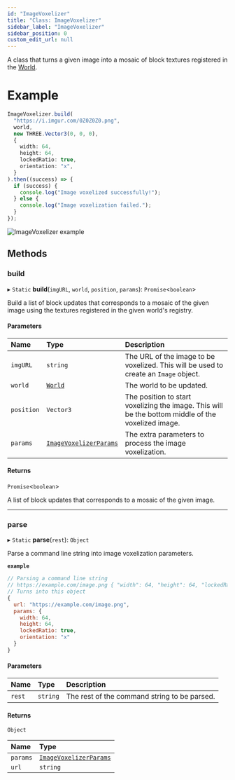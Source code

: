 ```yaml
---
id: "ImageVoxelizer"
title: "Class: ImageVoxelizer"
sidebar_label: "ImageVoxelizer"
sidebar_position: 0
custom_edit_url: null
---
```


A class that turns a given image into a mosaic of block textures registered in the [World](World.md).

# Example
```ts
ImageVoxelizer.build(
  "https://i.imgur.com/0Z0Z0Z0.png",
  world,
  new THREE.Vector3(0, 0, 0),
  {
    width: 64,
    height: 64,
    lockedRatio: true,
    orientation: "x",
  }
).then((success) => {
  if (success) {
    console.log("Image voxelized successfully!");
  } else {
    console.log("Image voxelization failed.");
  }
});
```

![ImageVoxelizer example](/img/image-voxelizer.png)

## Methods

### build

▸ `Static` **build**(`imgURL`, `world`, `position`, `params`): `Promise`<`boolean`\>

Build a list of block updates that corresponds to a mosaic of the given image using the textures registered in the given world's registry.

#### Parameters

| Name | Type | Description |
| :------ | :------ | :------ |
| `imgURL` | `string` | The URL of the image to be voxelized. This will be used to create an `Image` object. |
| `world` | [`World`](World.md) | The world to be updated. |
| `position` | `Vector3` | The position to start voxelizing the image. This will be the bottom middle of the voxelized image. |
| `params` | [`ImageVoxelizerParams`](../modules.md#imagevoxelizerparams-82) | The extra parameters to process the image voxelization. |

#### Returns

`Promise`<`boolean`\>

A list of block updates that corresponds to a mosaic of the given image.

___

### parse

▸ `Static` **parse**(`rest`): `Object`

Parse a command line string into image voxelization parameters.

**`example`**
```js
// Parsing a command line string
// https://example.com/image.png { "width": 64, "height": 64, "lockedRatio": true, "orientation": "x" }
// Turns into this object
{
  url: "https://example.com/image.png",
  params: {
    width: 64,
    height: 64,
    lockedRatio: true,
    orientation: "x"
  }
}
```

#### Parameters

| Name | Type | Description |
| :------ | :------ | :------ |
| `rest` | `string` | The rest of the command string to be parsed. |

#### Returns

`Object`

| Name | Type |
| :------ | :------ |
| `params` | [`ImageVoxelizerParams`](../modules.md#imagevoxelizerparams-82) |
| `url` | `string` |

